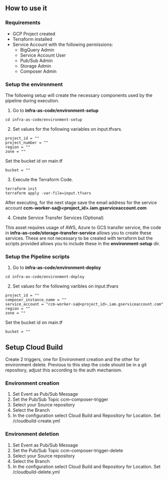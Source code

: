 ## How to use it
### Requirements
- GCP Project created
- Terraform installed
- Service Account with the following permissions:
    - BigQuery Admin
    - Service Account User
    - Pub/Sub Admin
    - Storage Admin
    - Composer Admin

### Setup the environment
The following setup will create the necessary components used by the pipeline during execution.
1. Go to **infra-as-code/environment-setup**
```
cd infra-as-code/environment-setup
```
2. Set values for the following variables on input.tfvars.
```
project_id = ""
project_number = ""
region = ""
zone = ""
```
Set the bucket id on main.tf
```
bucket = ""
```
3. Execute the Terraform Code.
```
terraform init
terraform apply -var-file=input.tfvars
```
After executing, for the next stage save the email address for the service account **ccm-worker-sa@<project_id>.iam.gserviceaccount.com**

4. Create Service Transfer Services (Optional)

This asset requires usage of AWS, Azure to GCS transfer service, the code in **infra-as-code/storage-transfer-service** allows you to create these services. These are not necessary to be created with terraform but the scripts provided allows you to include these in the **environment-setup** dir.

### Setup the Pipeline scripts
1. Go to **infra-as-code/environment-deploy**
```
cd infra-as-code/environment-deploy
```
2. Set values for the following varibles on input.tfvars
```
project_id = ""
composer_instance_name = ""
service_account = "ccm-worker-sa@<project_id>.iam.gserviceaccount.com"
region = ""
zone = ""
```
Set the bucket id on main.tf
```
bucket = ""
```

## Setup Cloud Build
Create 2 triggers, one for Environment creation and the other for environment delete. Previous to this step the code should be in a git repository, adjust this according to the auth mechanism.

### Environment creation
1. Set Event as Pub/Sub Message
2. Set the Pub/Sub Topic ccm-composer-trigger
3. Select your Source repository
4. Select the Branch
5. In the configuration select Cloud Build and Repository for Location. Set /cloudbuild-create.yml

### Environment deletion
1. Set Event as Pub/Sub Message
2. Set the Pub/Sub Topic ccm-composer-trigger-delete
3. Select your Source repository
4. Select the Branch
5. In the configuration select Cloud Build and Repository for Location. Set /cloudbuild-delete.yml


